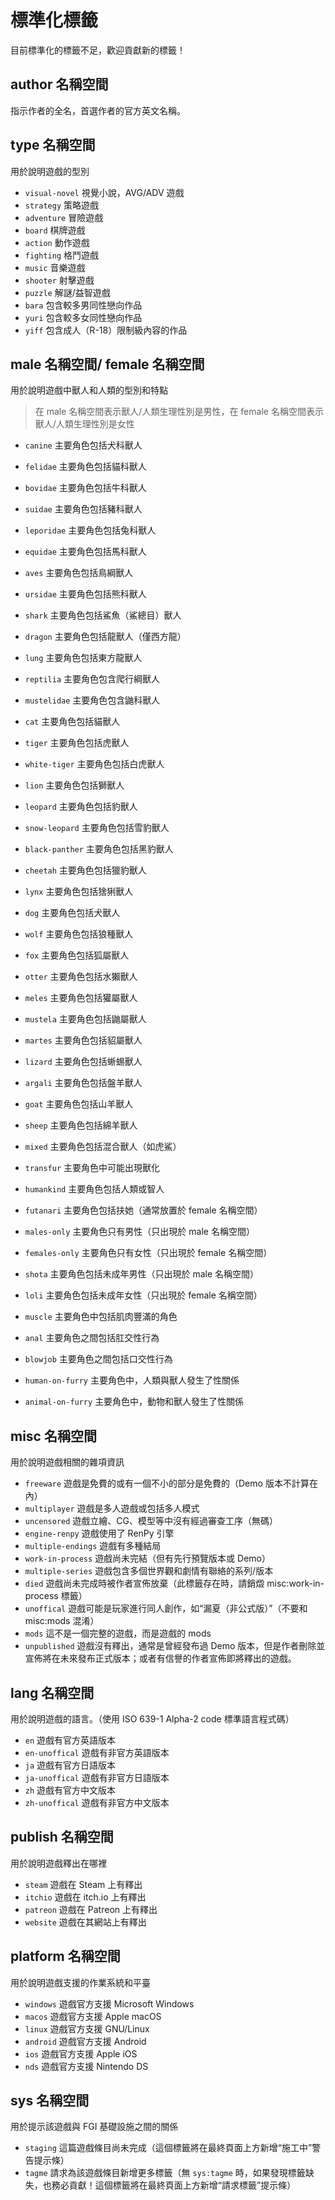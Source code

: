 # 標準化標籤

目前標準化的標籤不足，歡迎貢獻新的標籤！

## author 名稱空間

指示作者的全名，首選作者的官方英文名稱。

## type 名稱空間

用於說明遊戲的型別

- `visual-novel` 視覺小說，AVG/ADV 遊戲
- `strategy` 策略遊戲
- `adventure` 冒險遊戲
- `board` 棋牌遊戲
- `action` 動作遊戲
- `fighting` 格鬥遊戲
- `music` 音樂遊戲
- `shooter` 射擊遊戲
- `puzzle` 解謎/益智遊戲
- `bara` 包含較多男同性戀向作品
- `yuri` 包含較多女同性戀向作品
- `yiff` 包含成人（R-18）限制級內容的作品

## male 名稱空間/ female 名稱空間

用於說明遊戲中獸人和人類的型別和特點

> 在 male 名稱空間表示獸人/人類生理性別是男性，在 female 名稱空間表示獸人/人類生理性別是女性

- `canine` 主要角色包括犬科獸人
- `felidae` 主要角色包括貓科獸人
- `bovidae` 主要角色包括牛科獸人
- `suidae` 主要角色包括豬科獸人
- `leporidae` 主要角色包括兔科獸人
- `equidae` 主要角色包括馬科獸人
- `aves` 主要角色包括鳥綱獸人
- `ursidae` 主要角色包括熊科獸人
- `shark` 主要角色包括鯊魚（鯊總目）獸人
- `dragon` 主要角色包括龍獸人（僅西方龍）
- `lung` 主要角色包括東方龍獸人
- `reptilia` 主要角色包含爬行綱獸人
- `mustelidae` 主要角色包含鼬科獸人

- `cat` 主要角色包括貓獸人
- `tiger` 主要角色包括虎獸人
- `white-tiger` 主要角色包括白虎獸人
- `lion` 主要角色包括獅獸人
- `leopard` 主要角色包括豹獸人
- `snow-leopard` 主要角色包括雪豹獸人
- `black-panther` 主要角色包括黑豹獸人
- `cheetah` 主要角色包括獵豹獸人
- `lynx` 主要角色包括猞猁獸人

- `dog` 主要角色包括犬獸人
- `wolf` 主要角色包括狼種獸人
- `fox` 主要角色包括狐屬獸人

- `otter` 主要角色包括水獺獸人
- `meles` 主要角色包括獾屬獸人
- `mustela` 主要角色包括鼬屬獸人
- `martes` 主要角色包括貂屬獸人

- `lizard` 主要角色包括蜥蜴獸人

- `argali` 主要角色包括盤羊獸人
- `goat` 主要角色包括山羊獸人
- `sheep` 主要角色包括綿羊獸人

- `mixed` 主要角色包括混合獸人（如虎鯊）

- `transfur` 主要角色中可能出現獸化

- `humankind` 主要角色包括人類或智人

- `futanari` 主要角色包括扶她（通常放置於 female 名稱空間）
- `males-only` 主要角色只有男性（只出現於 male 名稱空間）
- `females-only` 主要角色只有女性（只出現於 female 名稱空間）
- `shota` 主要角色包括未成年男性（只出現於 male 名稱空間）
- `loli` 主要角色包括未成年女性（只出現於 female 名稱空間）

- `muscle` 主要角色中包括肌肉豐滿的角色
- `anal` 主要角色之間包括肛交性行為
- `blowjob` 主要角色之間包括口交性行為
- `human-on-furry` 主要角色中，人類與獸人發生了性關係
- `animal-on-furry` 主要角色中，動物和獸人發生了性關係

## misc 名稱空間

用於說明遊戲相關的雜項資訊

- `freeware` 遊戲是免費的或有一個不小的部分是免費的（Demo 版本不計算在內）
- `multiplayer` 遊戲是多人遊戲或包括多人模式
- `uncensored` 遊戲立繪、CG、模型等中沒有經過審查工序（無碼）
- `engine-renpy` 遊戲使用了 RenPy 引擎
- `multiple-endings` 遊戲有多種結局
- `work-in-process` 遊戲尚未完結（但有先行預覽版本或 Demo）
- `multiple-series` 遊戲包含多個世界觀和劇情有聯絡的系列/版本
- `died` 遊戲尚未完成時被作者宣佈放棄（此標籤存在時，請銷燬 misc:work-in-process 標籤）
- `unoffical` 遊戲可能是玩家進行同人創作，如“漏夏（非公式版）”（不要和 misc:mods 混淆）
- `mods` 這不是一個完整的遊戲，而是遊戲的 mods
- `unpublished` 遊戲沒有釋出，通常是曾經發布過 Demo 版本，但是作者刪除並宣佈將在未來發布正式版本；或者有信譽的作者宣佈即將釋出的遊戲。

## lang 名稱空間

用於說明遊戲的語言。（使用 ISO 639-1 Alpha-2 code 標準語言程式碼）

- `en` 遊戲有官方英語版本
- `en-unoffical` 遊戲有非官方英語版本
- `ja` 遊戲有官方日語版本
- `ja-unoffical` 遊戲有非官方日語版本
- `zh` 遊戲有官方中文版本
- `zh-unoffical` 遊戲有非官方中文版本

## publish 名稱空間

用於說明遊戲釋出在哪裡

- `steam` 遊戲在 Steam 上有釋出
- `itchio` 遊戲在 itch.io 上有釋出
- `patreon` 遊戲在 Patreon 上有釋出
- `website` 遊戲在其網站上有釋出

## platform 名稱空間

用於說明遊戲支援的作業系統和平臺

- `windows` 遊戲官方支援 Microsoft Windows
- `macos` 遊戲官方支援 Apple macOS
- `linux` 遊戲官方支援 GNU/Linux
- `android` 遊戲官方支援 Android 
- `ios` 遊戲官方支援 Apple iOS
- `nds` 遊戲官方支援 Nintendo DS

## sys 名稱空間

用於提示該遊戲與 FGI 基礎設施之間的關係

- `staging` 這篇遊戲條目尚未完成（這個標籤將在最終頁面上方新增“施工中”警告提示條）
- `tagme` 請求為該遊戲條目新增更多標籤（無 `sys:tagme` 時，如果發現標籤缺失，也務必貢獻！這個標籤將在最終頁面上方新增“請求標籤”提示條）
